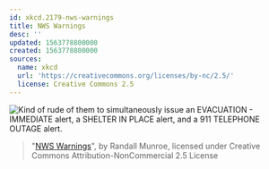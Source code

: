 ```yaml
---
id: xkcd.2179-nws-warnings
title: NWS Warnings
desc: ''
updated: 1563778800000
created: 1563778800000
sources:
  name: xkcd
  url: 'https://creativecommons.org/licenses/by-nc/2.5/'
  license: Creative Commons 2.5
---
```

![Kind of rude of them to simultaneously issue an EVACUATION - IMMEDIATE alert, a SHELTER IN PLACE alert, and a 911 TELEPHONE OUTAGE alert.](https://imgs.xkcd.com/comics/nws_warnings.png)
> "[NWS Warnings](https://xkcd.com/2179/)", by Randall Munroe, licensed under Creative Commons Attribution-NonCommercial 2.5 License
